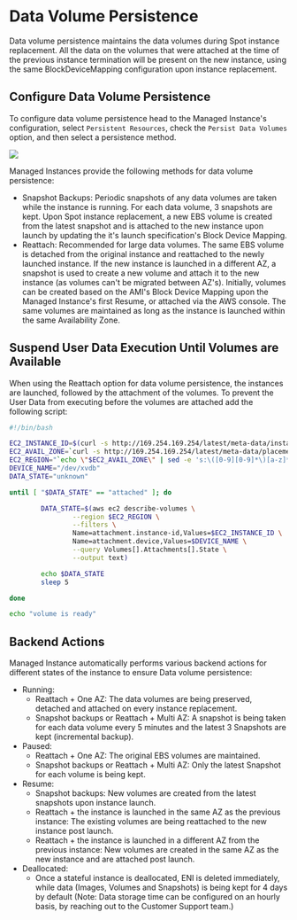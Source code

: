 # Data Volume Persistence

Data volume persistence maintains the data volumes during Spot instance replacement. All the data on the volumes that were attached at the time of the previous instance termination will be present on the new instance, using the same BlockDeviceMapping configuration upon instance replacement.

## Configure Data Volume Persistence

To configure data volume persistence head to the Managed Instance's configuration, select `Persistent Resources`, check the `Persist Data Volumes` option, and then select a persistence method.

<img src="/managed-instance/_media/data-volume-persistence-01.png" />

Managed Instances provide the following methods for data volume persistence:

- Snapshot Backups: Periodic snapshots of any data volumes are taken while the instance is running. For each data volume, 3 snapshots are kept. Upon Spot instance replacement, a new EBS volume is created from the latest snapshot and is attached to the new instance upon launch by updating the it's launch specification's Block Device Mapping.
- Reattach: Recommended for large data volumes. The same EBS volume is detached from the original instance and reattached to the newly launched instance. If the new instance is launched in a different AZ, a snapshot is used to create a new volume and attach it to the new instance (as volumes can't be migrated between AZ's). Initially, volumes can be created based on the AMI's Block Device Mapping upon the Managed Instance's first Resume, or attached via the AWS console. The same volumes are maintained as long as the instance is launched within the same Availability Zone.

## Suspend User Data Execution Until Volumes are Available

When using the Reattach option for data volume persistence, the instances are launched, followed by the attachment of the volumes. To prevent the User Data from executing before the volumes are attached add the following script:

```bash
#!/bin/bash

EC2_INSTANCE_ID=$(curl -s http://169.254.169.254/latest/meta-data/instance-id)
EC2_AVAIL_ZONE=`curl -s http://169.254.169.254/latest/meta-data/placement/availability-zone`
EC2_REGION="`echo \"$EC2_AVAIL_ZONE\" | sed -e 's:\([0-9][0-9]*\)[a-z]*\$:\\1:'`"
DEVICE_NAME="/dev/xvdb"
DATA_STATE="unknown"

until [ "$DATA_STATE" == "attached" ]; do

        DATA_STATE=$(aws ec2 describe-volumes \
                --region $EC2_REGION \
                --filters \
                Name=attachment.instance-id,Values=$EC2_INSTANCE_ID \
                Name=attachment.device,Values=$DEVICE_NAME \
                --query Volumes[].Attachments[].State \
                --output text)

        echo $DATA_STATE
        sleep 5

done

echo "volume is ready"
```

## Backend Actions

Managed Instance automatically performs various backend actions for different states of the instance to ensure Data volume persistence:

- Running:
  - Reattach + One AZ: The data volumes are being preserved, detached and attached on every instance replacement.
  - Snapshot backups or Reattach + Multi AZ: A snapshot is being taken for each data volume every 5 minutes and the latest 3 Snapshots are kept (incremental backup).
- Paused:
  - Reattach + One AZ: The original EBS volumes are maintained.
  - Snapshot backups or Reattach + Multi AZ: Only the latest Snapshot for each volume is being kept.
- Resume:
  - Snapshot backups: New volumes are created from the latest snapshots upon instance launch.
  - Reattach + the instance is launched in the same AZ as the previous instance: The existing volumes are being reattached to the new instance post launch.
  - Reattach + the instance is launched in a different AZ from the previous instance: New volumes are created in the same AZ as the new instance and are attached post launch.
- Deallocated:
  - Once a stateful instance is deallocated, ENI is deleted immediately, while data (Images, Volumes and Snapshots) is being kept for 4 days by default (Note: Data storage time can be configured on an hourly basis, by reaching out to the Customer Support team.)
